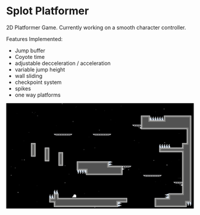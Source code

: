 # Splot Platformer

2D Platformer Game. Currently working on a smooth character controller.

Features Implemented:
- Jump buffer
- Coyote time
- adjustable decceleration / acceleration
- variable jump height
- wall sliding
- checkpoint system
- spikes
- one way platforms

![screenshot](https://github.com/jnarcher/SplotPlatformer/blob/main/gameScreenshot.png)
